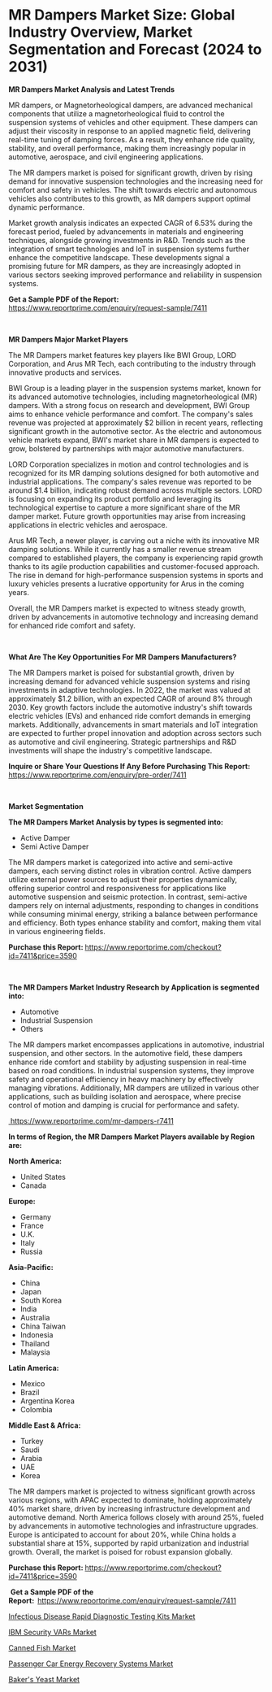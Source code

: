 <p><h1>MR Dampers Market Size: Global Industry Overview, Market Segmentation and Forecast (2024 to 2031)</h1></p><p><strong>MR Dampers Market Analysis and Latest Trends</strong></p>
<p><p>MR dampers, or Magnetorheological dampers, are advanced mechanical components that utilize a magnetorheological fluid to control the suspension systems of vehicles and other equipment. These dampers can adjust their viscosity in response to an applied magnetic field, delivering real-time tuning of damping forces. As a result, they enhance ride quality, stability, and overall performance, making them increasingly popular in automotive, aerospace, and civil engineering applications.</p><p>The MR dampers market is poised for significant growth, driven by rising demand for innovative suspension technologies and the increasing need for comfort and safety in vehicles. The shift towards electric and autonomous vehicles also contributes to this growth, as MR dampers support optimal dynamic performance. </p><p>Market growth analysis indicates an expected CAGR of 6.53% during the forecast period, fueled by advancements in materials and engineering techniques, alongside growing investments in R&D. Trends such as the integration of smart technologies and IoT in suspension systems further enhance the competitive landscape. These developments signal a promising future for MR dampers, as they are increasingly adopted in various sectors seeking improved performance and reliability in suspension systems.</p></p>
<p><strong>Get a Sample PDF of the Report:&nbsp;</strong> <a href="https://www.reportprime.com/enquiry/request-sample/7411">https://www.reportprime.com/enquiry/request-sample/7411</a></p>
<p>&nbsp;</p>
<p><strong>MR Dampers Major Market Players</strong></p>
<p><p>The MR Dampers market features key players like BWI Group, LORD Corporation, and Arus MR Tech, each contributing to the industry through innovative products and services.</p><p>BWI Group is a leading player in the suspension systems market, known for its advanced automotive technologies, including magnetorheological (MR) dampers. With a strong focus on research and development, BWI Group aims to enhance vehicle performance and comfort. The company's sales revenue was projected at approximately $2 billion in recent years, reflecting significant growth in the automotive sector. As the electric and autonomous vehicle markets expand, BWI's market share in MR dampers is expected to grow, bolstered by partnerships with major automotive manufacturers.</p><p>LORD Corporation specializes in motion and control technologies and is recognized for its MR damping solutions designed for both automotive and industrial applications. The company's sales revenue was reported to be around $1.4 billion, indicating robust demand across multiple sectors. LORD is focusing on expanding its product portfolio and leveraging its technological expertise to capture a more significant share of the MR damper market. Future growth opportunities may arise from increasing applications in electric vehicles and aerospace.</p><p>Arus MR Tech, a newer player, is carving out a niche with its innovative MR damping solutions. While it currently has a smaller revenue stream compared to established players, the company is experiencing rapid growth thanks to its agile production capabilities and customer-focused approach. The rise in demand for high-performance suspension systems in sports and luxury vehicles presents a lucrative opportunity for Arus in the coming years.</p><p>Overall, the MR Dampers market is expected to witness steady growth, driven by advancements in automotive technology and increasing demand for enhanced ride comfort and safety.</p></p>
<p>&nbsp;</p>
<p><strong>What Are The Key Opportunities For MR Dampers Manufacturers?</strong></p>
<p><p>The MR Dampers market is poised for substantial growth, driven by increasing demand for advanced vehicle suspension systems and rising investments in adaptive technologies. In 2022, the market was valued at approximately $1.2 billion, with an expected CAGR of around 8% through 2030. Key growth factors include the automotive industry's shift towards electric vehicles (EVs) and enhanced ride comfort demands in emerging markets. Additionally, advancements in smart materials and IoT integration are expected to further propel innovation and adoption across sectors such as automotive and civil engineering. Strategic partnerships and R&D investments will shape the industry's competitive landscape.</p></p>
<p><strong>Inquire or Share Your Questions If Any Before Purchasing This Report:</strong> <a href="https://www.reportprime.com/enquiry/pre-order/7411">https://www.reportprime.com/enquiry/pre-order/7411</a></p>
<p>&nbsp;</p>
<p><strong>Market Segmentation</strong></p>
<p><strong>The MR Dampers Market Analysis by types is segmented into:</strong></p>
<p><ul><li>Active Damper</li><li>Semi Active Damper</li></ul></p>
<p><p>The MR dampers market is categorized into active and semi-active dampers, each serving distinct roles in vibration control. Active dampers utilize external power sources to adjust their properties dynamically, offering superior control and responsiveness for applications like automotive suspension and seismic protection. In contrast, semi-active dampers rely on internal adjustments, responding to changes in conditions while consuming minimal energy, striking a balance between performance and efficiency. Both types enhance stability and comfort, making them vital in various engineering fields.</p></p>
<p><strong>Purchase this Report:&nbsp;</strong><a href="https://www.reportprime.com/checkout?id=7411&price=3590">https://www.reportprime.com/checkout?id=7411&price=3590</a></p>
<p>&nbsp;</p>
<p><strong>The MR Dampers Market Industry Research by Application is segmented into:</strong></p>
<p><ul><li>Automotive</li><li>Industrial Suspension</li><li>Others</li></ul></p>
<p><p>The MR dampers market encompasses applications in automotive, industrial suspension, and other sectors. In the automotive field, these dampers enhance ride comfort and stability by adjusting suspension in real-time based on road conditions. In industrial suspension systems, they improve safety and operational efficiency in heavy machinery by effectively managing vibrations. Additionally, MR dampers are utilized in various other applications, such as building isolation and aerospace, where precise control of motion and damping is crucial for performance and safety.</p></p>
<p><a href="https://www.reportprime.com/mr-dampers-r7411">&nbsp;https://www.reportprime.com/mr-dampers-r7411</a></p>
<p><strong>In terms of Region, the MR Dampers Market Players available by Region are:</strong></p>
<p>
    <p> <strong> North America: </strong>
        <ul>
            <li>United States</li>
            <li>Canada</li>
        </ul>
        </p> 
    <p> <strong> Europe: </strong>
        <ul>
            <li>Germany</li>
            <li>France</li>
            <li>U.K.</li>
            <li>Italy</li>
            <li>Russia</li>
        </ul>
        </p> 
    <p> <strong> Asia-Pacific: </strong>
        <ul>
            <li>China</li>
            <li>Japan</li>
            <li>South Korea</li>
            <li>India</li>
            <li>Australia</li>
            <li>China Taiwan</li>
            <li>Indonesia</li>
            <li>Thailand</li>
            <li>Malaysia</li>
        </ul>
        </p> 
    <p> <strong> Latin America: </strong>
        <ul>
            <li>Mexico</li>
            <li>Brazil</li>
            <li>Argentina Korea</li>
            <li>Colombia</li>
        </ul>
        </p> 
    <p> <strong> Middle East & Africa: </strong>
        <ul>
            <li>Turkey</li>
            <li>Saudi</li>
            <li>Arabia</li>
            <li>UAE</li>
            <li>Korea</li>
        </ul>
    </p>
    </p>
<p><p>The MR dampers market is projected to witness significant growth across various regions, with APAC expected to dominate, holding approximately 40% market share, driven by increasing infrastructure development and automotive demand. North America follows closely with around 25%, fueled by advancements in automotive technologies and infrastructure upgrades. Europe is anticipated to account for about 20%, while China holds a substantial share at 15%, supported by rapid urbanization and industrial growth. Overall, the market is poised for robust expansion globally.</p></p>
<p><strong>Purchase this Report: </strong><a href="https://www.reportprime.com/checkout?id=7411&price=3590">https://www.reportprime.com/checkout?id=7411&price=3590</a></p>
<p>&nbsp;<strong>Get a Sample PDF of the Report:&nbsp;&nbsp;</strong><a href="https://www.reportprime.com/enquiry/request-sample/7411">https://www.reportprime.com/enquiry/request-sample/7411</a></p>
<p><strong></strong></p>
<p><p><a href="https://medium.com/@carol.alsopr44536/future-trends-in-global-infectious-disease-rapid-diagnostic-testing-kits-market-market-insights-9ba3812a7457">Infectious Disease Rapid Diagnostic Testing Kits Market</a></p><p><a href="https://issuu.com/reportprime-2/docs/ibm-security-vars-market-size-2030._1982a0175e558e">IBM Security VARs Market</a></p><p><a href="https://www.linkedin.com/pulse/market-dynamics-future-trends-global-canned-fish-sector-forecasted-kfpbe?trackingId=aBbhR4EiSC6W39gtI1XSNQ%3D%3D">Canned Fish Market</a></p><p><a href="https://medium.com/@carol.alsopr44536/emerging-trends-in-passenger-car-energy-recovery-systems-market-global-outlook-and-future-ed85278dfc3b">Passenger Car Energy Recovery Systems Market</a></p><p><a href="https://www.linkedin.com/pulse/insights-bakers-yeast-market-share-competitive-landscape-reqce?trackingId=vdn%2Fhnh7RuWzzeY8qYGsFw%3D%3D">Baker's Yeast Market</a></p></p>